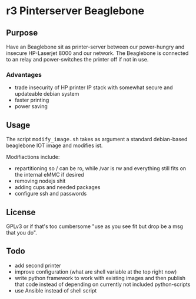 r3 Pinterserver Beaglebone
==========================

Purpose
-------

Have an Beaglebone sit as printer-server between our power-hungry and insecure HP-Laserjet 8000 and our network. The Beaglebone is connected to an relay and power-switches the printer off if not in use.

### Advantages

- trade insecurity of HP printer IP stack with somewhat secure and updateable debian system
- faster printing
- power saving

Usage
-----

The script <tt>modify_image.sh</tt> takes as argument a standard debian-based beaglebone IOT image and modifies ist.

Modifiactions include:

- repartitioning so / can be ro, while /var is rw and everything still fits on the internal eMMC if desired
- removing nodejs shit
- adding cups and needed packages
- configure ssh and passwords


License
-------

GPLv3 or if that's too cumbersome "use as you see fit but drop be a msg that you do".

Todo
----

- add second printer
- improve configuration (what are shell variable at the top right now)
- write python framework to work with existing images and then publish that code instead of depending on currently not included python-scripts
- use Ansible instead of shell script
